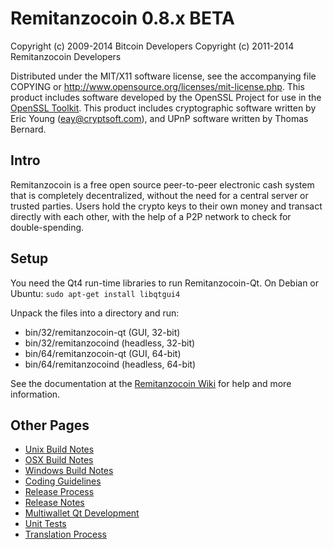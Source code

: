 Remitanzocoin 0.8.x BETA
====================

Copyright (c) 2009-2014 Bitcoin Developers
Copyright (c) 2011-2014 Remitanzocoin Developers

Distributed under the MIT/X11 software license, see the accompanying
file COPYING or http://www.opensource.org/licenses/mit-license.php.
This product includes software developed by the OpenSSL Project for use in the [OpenSSL Toolkit](http://www.openssl.org/). This product includes
cryptographic software written by Eric Young ([eay@cryptsoft.com](mailto:eay@cryptsoft.com)), and UPnP software written by Thomas Bernard.


Intro
---------------------
Remitanzocoin is a free open source peer-to-peer electronic cash system that is
completely decentralized, without the need for a central server or trusted
parties.  Users hold the crypto keys to their own money and transact directly
with each other, with the help of a P2P network to check for double-spending.


Setup
---------------------
You need the Qt4 run-time libraries to run Remitanzocoin-Qt. On Debian or Ubuntu:
	`sudo apt-get install libqtgui4`

Unpack the files into a directory and run:

- bin/32/remitanzocoin-qt (GUI, 32-bit)
- bin/32/remitanzocoind (headless, 32-bit)
- bin/64/remitanzocoin-qt (GUI, 64-bit)
- bin/64/remitanzocoind (headless, 64-bit)

See the documentation at the [Remitanzocoin Wiki](http://remitanzocoin.info)
for help and more information.


Other Pages
---------------------
- [Unix Build Notes](build-unix.md)
- [OSX Build Notes](build-osx.md)
- [Windows Build Notes](build-msw.md)
- [Coding Guidelines](coding.md)
- [Release Process](release-process.md)
- [Release Notes](release-notes.md)
- [Multiwallet Qt Development](multiwallet-qt.md)
- [Unit Tests](unit-tests.md)
- [Translation Process](translation_process.md)
